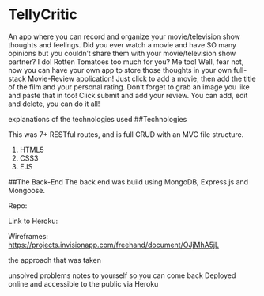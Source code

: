 # TellyCritic 

An app where you can record and organize your movie/television show thoughts and feelings. Did you ever watch a movie and have SO many opinions but you couldn’t share them with your movie/television show partner? I do! Rotten Tomatoes too much for you? Me too! Well, fear not, now you can have your own app to store those thoughts in your own full-stack Movie-Review application! Just click to add a movie, then add the title of the film and your personal rating. Don’t forget to grab an image you like and paste that in too! Click submit and add your review. You can add, edit and delete, you can do it all!

explanations of the technologies used
##Technologies

This was 7+ RESTful routes, and is full CRUD with an MVC file structure. 
1. HTML5
2. CSS3
3. EJS

##The Back-End
The back end was build using MongoDB, Express.js and Mongoose.

Repo:

Link to Heroku:


Wireframes:
https://projects.invisionapp.com/freehand/document/OJjMhA5jL

 the approach that was taken

unsolved problems
 notes to yourself so you can come back
Deployed online and accessible to the public via Heroku

